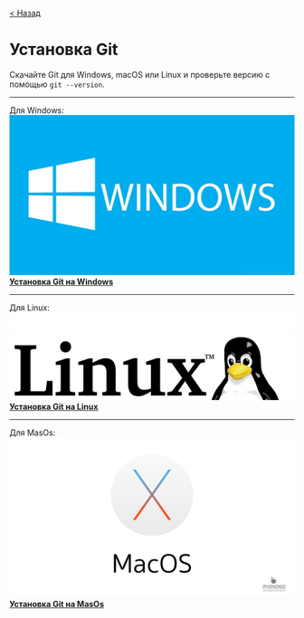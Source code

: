 [//]: # ( установка на компьютер)

[< Назад](/readme.md)

# Установка Git

Cкачайте Git для Windows, macOS или Linux и проверьте версию с помощью `git --version`.

---

Для Windows: ![log-win](/painting/log-win.jpg)
**[Установка Git на Windows](https://git-scm.com/download/win)**

---

Для Linux: ![log-lin](/painting/log-lin.png)
**[Установка Git на Linux](https://git-scm.com/download/linux)**

---

Для MasOs:![log-masOs](/painting/log-masOs.jpg)
**[Установка Git на MasOs](https://git-scm.com/download/mac)**
